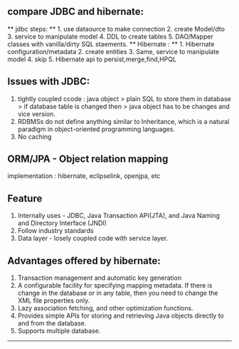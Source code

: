 ## compare JDBC and hibernate:
** jdbc steps: ** 1. use dataource to make connection 2. create Model/dto 3. service to manipulate model 4. DDL to create tables 5. DAO/Mapper classes with vanilla/dirty SQL  staements.
** Hibernate : ** 1. Hibernate configuration/metadata 2. create entities 3. Same, service to manipulate model 4. skip 5. Hibernate api to persist,merge,find,HPQL

## Issues with JDBC:
1. tightly coupled ccode : java object > plain SQL to store them in database > if database table is changed then > java object has to be changes and vice version.
2. RDBMSs do not define anything similar to Inheritance, which is a natural paradigm in object-oriented programming languages.
3. No caching


## ORM/JPA - Object relation mapping
implementation : hibernate, eclipselink, openjpa, etc

## Feature
1. Internally uses - JDBC, Java Transaction API(JTA), and Java Naming and Directory Interface (JNDI)
2. Follow industry standards
3. Data layer - losely coupled code with service layer.

## Advantages offered by hibernate:
1. Transaction management and automatic key generation
2. A configurable facility for specifying mapping metadata. If there is change in the database or in any table, then you need to change the XML file properties only.
3. Lazy association fetching, and other optimization functions.
4. Provides simple APIs for storing and retrieving Java objects directly to and from the database.
5. Supports multiple database.

***

##

